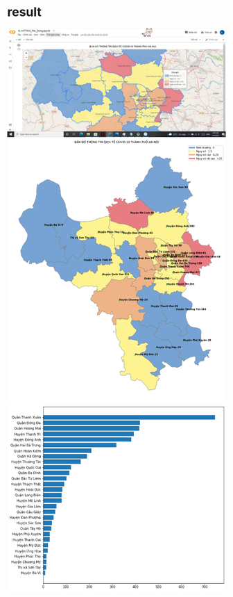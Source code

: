 # result 
<img src="Capture.JPG"></img>
<img src="download.png"></img>
<img src="download (9).png"></img>





